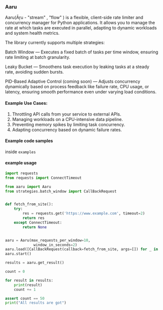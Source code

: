 
### Aaru

Aaru(Āṟu - "stream" , "flow" ) is a flexible, client-side rate limiter and concurrency manager for Python applications. 
It allows you to manage the rate at which tasks are executed in parallel, adapting to dynamic workloads and system health metrics.

The library currently supports multiple strategies:

Batch Window — Executes a fixed batch of tasks per time window, ensuring rate limiting at batch granularity.

Leaky Bucket — Smoothens task execution by leaking tasks at a steady rate, avoiding sudden bursts.

PID-Based Adaptive Control (coming soon) — Adjusts concurrency dynamically based on process feedback like failure rate, CPU usage, or latency, ensuring smooth performance even under varying load conditions.

#### Example Use Cases:

1. Throttling API calls from your service to external APIs.
2. Managing workloads on a CPU-intensive data pipeline.
3. Preventing memory spikes by limiting task concurrency.
4. Adapting concurrency based on dynamic failure rates.

#### Example code samples

inside `examples`

#### example usage

```python
import requests
from requests import ConnectTimeout

from aaru import Aaru
from strategies.batch_window import CallBackRequest


def fetch_from_site():
    try:
        res = requests.get('https://www.example.com', timeout=2)
        return res
    except ConnectTimeout:
        return None


aaru = Aaru(max_requests_per_window=10,
             window_in_seconds=2)
aaru.load([CallBackRequest(callback=fetch_from_site, args=[]) for _ in range(0, 50)])
aaru.start()

results = aaru.get_result()

count = 0

for result in results:
    print(result)
    count += 1

assert count == 50
print("All results are got")
```
